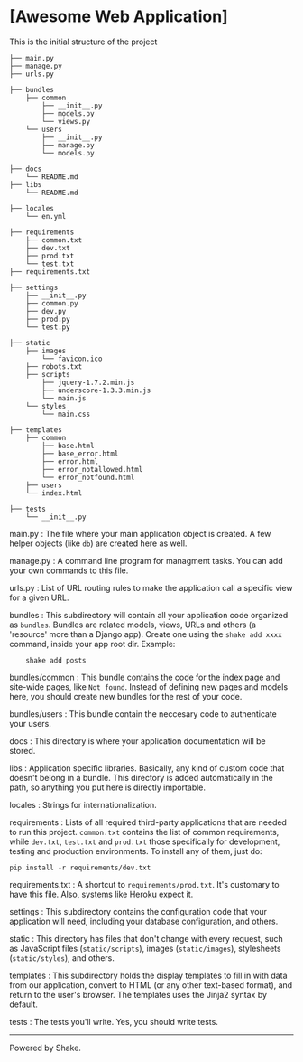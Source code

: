 
# [Awesome Web Application]


This is the initial structure of the project

    ├── main.py
    ├── manage.py
    ├── urls.py

    ├── bundles
        ├── common
            ├── __init__.py
            ├── models.py
            └── views.py
        └── users
            ├── __init__.py
            ├── manage.py
            └── models.py

    ├── docs
        └── README.md
    ├── libs
        └── README.md
 
    ├── locales
        └── en.yml

    ├── requirements
        ├── common.txt
        ├── dev.txt
        ├── prod.txt
        └── test.txt
    ├── requirements.txt

    ├── settings
        ├── __init__.py
        ├── common.py
        ├── dev.py
        ├── prod.py
        └── test.py

    ├── static
        ├── images
            └── favicon.ico
        ├── robots.txt
        ├── scripts
            ├── jquery-1.7.2.min.js
            ├── underscore-1.3.3.min.js
            └── main.js
        └── styles
            └── main.css

    ├── templates
        ├── common
            ├── base.html
            ├── base_error.html
            ├── error.html
            ├── error_notallowed.html
            └── error_notfound.html
        ├── users
        └── index.html

    ├── tests
        └── __init__.py


main.py
:   The file where your main application object is created. A few helper objects (like `db`) are created here as well.

manage.py
:   A command line program for managment tasks. You can add your own commands to this file.

urls.py
:   List of URL routing rules to make the application call a specific view for a given URL.

bundles
:   This subdirectory will contain all your application code organized as `bundles`. Bundles are related models, views, URLs and others (a 'resource' more than a Django app).
    Create one using the `shake add xxxx` command, inside your app root dir.
    Example:

        shake add posts

bundles/common
:   This bundle contains the code for the index page and site-wide pages, like `Not found`.
    Instead of defining new pages and models here, you should create new bundles for the rest of your code.

bundles/users
:   This bundle contain the neccesary code to authenticate your users.

docs
:   This directory is where your application documentation will be stored.

libs
:   Application specific libraries. Basically, any kind of custom code that doesn't belong in a bundle. This directory is added automatically in the path, so anything you put here is directly importable.

locales
:   Strings for internationalization.

requirements
:   Lists of all required third-party applications that are needed to run this project. `common.txt` contains the list of common requirements, while `dev.txt`, `test.txt` and `prod.txt` those specifically for development, testing and production environments.  To install any of them, just do:

    pip install -r requirements/dev.txt

requirements.txt
:   A shortcut to `requirements/prod.txt`. It's customary to have this file. Also, systems like Heroku expect it.

settings
:   This subdirectory contains the configuration code that your application will need, including your database configuration, and others.

static
:   This directory has files that don't change with every request, such as JavaScript files (`static/scripts`), images  (`static/images`), stylesheets (`static/styles`), and others.

templates
:   This subdirectory holds the display templates to fill in with data from our application, convert to HTML (or any other text-based format), and return to the user's browser. The templates uses the Jinja2 syntax by default.

tests
:   The tests you'll write. Yes, you should write tests.


-----
Powered by Shake.
